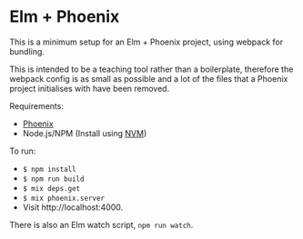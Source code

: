 # Elm + Phoenix
This is a minimum setup for an Elm + Phoenix project, using webpack for bundling.

This is intended to be a teaching tool rather than a boilerplate, therefore the webpack config is as small as possible and a lot of the files that a Phoenix project initialises with have been removed.

Requirements:
- [Phoenix](http://www.phoenixframework.org/docs/installation)
- Node.js/NPM (Install using [NVM](https://github.com/creationix/nvm))

To run:
- `$ npm install`
- `$ npm run build`
- `$ mix deps.get`
- `$ mix phoenix.server`
- Visit http://localhost:4000.

There is also an Elm watch script, `npm run watch`.